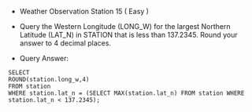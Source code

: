 * Weather Observation Station 15 ( Easy )

- Query the Western Longitude (LONG_W) for the largest Northern Latitude (LAT_N) in STATION that is less than 137.2345. Round your answer to 4 decimal places.

- Query Answer: 

```
SELECT
ROUND(station.long_w,4)
FROM station
WHERE station.lat_n = (SELECT MAX(station.lat_n) FROM station WHERE station.lat_n < 137.2345);
```
